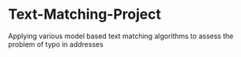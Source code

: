 # Text-Matching-Project
Applying various model based text matching algorithms to assess the problem of typo in addresses
